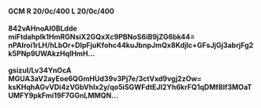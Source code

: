 #### GCM R 20/0c/400 L 20/0c/400
**842vAHnoAI0BLdde**<br/>**miFtdahpIk1HmRGNsiX2GQxXc9PBNoS6iB9jZG6bk44=**<br/>**nPAIroi1rLH/hLbOr+DIpFjuKfohc44kuJbnpJmQx8KdjIc+GFsJjGj3abrjFg2k5PNp9UWAkzHqlHmH...**<br/><br/>
**gsizuI/Lv34YnOcA**<br/>**MGUA3aV2ayEoe6QGmHUd39v3Pj7e/3ctVxd9vgj2zOw=**<br/>**ksKHqhAGvVDi4zVGbVhlx2y/qo5iSGWFdtEJI2Yh6krFQ1qDMf8lf3MOaTUMFY9pkFmi19F7GGnLMMQN...**